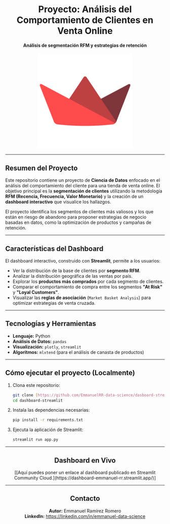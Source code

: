 <h1 align="center">Proyecto: Análisis del Comportamiento de Clientes en Venta Online</h1>
<h4 align="center">Análisis de segmentación RFM y estrategias de retención</h4>

<p align="center">
  <img src="https://github.com/github/explore/blob/main/topics/streamlit/streamlit.png?raw=true" width="300">
</p>

---

## Resumen del Proyecto

Este repositorio contiene un proyecto de **Ciencia de Datos** enfocado en el análisis del comportamiento del cliente para una tienda de venta online. El objetivo principal es la **segmentación de clientes** utilizando la metodología **RFM (Recencia, Frecuencia, Valor Monetario)** y la creación de un **dashboard interactivo** que visualice los hallazgos.

El proyecto identifica los segmentos de clientes más valiosos y los que están en riesgo de abandono para proponer estrategias de negocio basadas en datos, como la optimización de productos y campañas de retención.

---

## Características del Dashboard

El dashboard interactivo, construido con **Streamlit**, permite a los usuarios:

- Ver la distribución de la base de clientes por **segmento RFM**.
- Analizar la distribución geográfica de las ventas por país.
- Explorar los **productos más comprados** por cada segmento de clientes.
- Comparar el comportamiento de compra entre los segmentos **"At Risk"** y **"Loyal Customers"**.
- Visualizar las **reglas de asociación** (`Market Basket Analysis`) para optimizar estrategias de venta cruzada.

---

## Tecnologías y Herramientas

- **Lenguaje:** Python
- **Análisis de Datos:** `pandas`
- **Visualización:** `plotly`, `streamlit`
- **Algoritmos:** `mlxtend` (para el análisis de canasta de productos)

---

## Cómo ejecutar el proyecto (Localmente)

1.  Clona este repositorio:
    ```bash
    git clone [https://github.com/EmmanuelRR-data-science/dasboard-streamlit.git](https://github.com/EmmanuelRR-data-science/dashboard-streamlit.git)
    cd dashboard-streamlit
    ```
2.  Instala las dependencias necesarias:
    ```bash
    pip install -r requirements.txt
    ```
3.  Ejecuta la aplicación de Streamlit:
    ```bash
    streamlit run app.py
    ```

---

<h2 align="center">Dashboard en Vivo</h2>
<p align="center">
  [[Aquí puedes poner un enlace al dashboard publicado en Streamlit Community Cloud.](https://dashboard-emmanuel-rr.streamlit.app/)]
</p>

---

<h2 align="center">Contacto</h2>
<p align="center">
  <b>Autor:</b> Emmanuel Ramírez Romero<br>
  <b>LinkedIn:</b> <a href="https://linkedin.com/in/emmanuel-data-science">https://linkedin.com/in/emmanuel-data-science</a>
</p>

